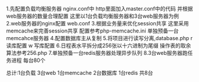 1.先配置负载均衡服务器 nginx.conf中 http里面加入master.conf中的代码 并根据web服务器的数量合理配置 这里以1台负载均衡服务器和3台web服务器为例
2.web服务器的nginx配置 web.conf
3.根据业务量来优化session共享 这里采用memcache来完善session共享 配置参考php-memcache.ini 单独预备一台memcahce服务器
4.配置数据库主从复制
5.将项目进行读写分离,database.php r 读库配置 w 写库配置
6.日程表水平拆分成256张以十六进制为尾缀 操作表的取余算法参考256.php
7.单独预备一台redis服务器处理异步队列
8.3台web服务器跑任务进程 每台80个

总计:1台负载 3台web 1台memcache 2台数据库 1台redis 共8台